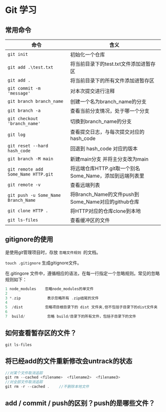 # Git 学习

## 常用命令



| 命令                         | 含义                                    |
| ---------------------------- | --------------------------------------- |
| `git init` | 初始化一个仓库 |
| `git add .\test.txt`         | 将当前目录下的test.txt文件添加进暂存区  |
| `git add .`                  | 将当前目录下的所有文件添加进暂存区      |
| `git commit -m 'message'`    | 对本次提交进行注释                      |
| `git branch branch_name`     | 创建一个名为branch_name的分支           |
| `git branch -a`              | 查看当前分支情况，处于哪一个分支        |
| `git checkout 'branch_name'` | 切换到branch_name的分支                 |
| `git log`                    | 查看提交日志，与每次提交对应的hash_code |
| `git reset --hard hash_code` | 回退到 hash_code 对应的版本             |
| `git branch -M main`         | 新建main分支 并将主分支改为main            |
| `git remote add Some_Name HTTP.git` | 将远端仓库HTTP.git取一个别名Some_Name，添加到远端列表里 |
| `git remote -v` | 查看远端列表 |
| `git push -u Some_Name Branch_Name` | 将Branch_Name的文件push到Some_Name对应的github仓库 |
| `git clone HTTP .`           | 将HTTP对应的仓库clone到本地        |
| `git ls-files`      | 查看缓冲区的文件 |


## gitignore的使用
是使用git管理项目时，存放 `忽略文件规则 `的文档。

`touch .gitignore`  生成gitignore文件。

在.gitingore 文件中，遵循相应的语法，在每一行指定一个忽略规则。常见的忽略规则如下：
```c++
1 node_modules    忽略node_modules的单文件 
2 
3 *.zip            表示忽略所有 .zip结尾的文件
4 
5  /dist          忽略项目根目录下的 dist 文件夹,但不包括子目录下的dist文件夹
6 
7  build/          忽略 build/目录下的所有文件，包括子目录下的文件
```



## 如何查看暂存区的文件？

```
git ls-files
```

## 将已经add的文件重新修改会untrack的状态

```c++
//对某个文件取消追踪
git rm --cached <filename>  <filename2>  <filename3>
//对全部文件取消追踪
git rm -r --cached . 　　//不删除本地文件
```



## add / commit / push的区别？push的是哪些文件？

